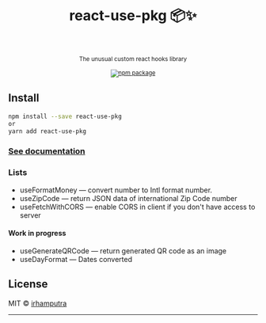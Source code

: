 <div align="center">
<h1>
<br/>
<br/>
react-use-pkg 📦✨
<br/>
<br/>
</h1>

<small>The unusual custom react hooks library</small>

<sup>
<a href="https://img.shields.io/npm/v/react-use-pkg.svg">
<img src="https://img.shields.io/npm/v/react-use-pkg.svg" alt="npm package" />
</a>
</sup>
</div>

## Install

```bash
npm install --save react-use-pkg
or
yarn add react-use-pkg
```

### [See documentation](https://github.com/irhamputra/react-use-pkg/wiki/docs)

### Lists

- useFormatMoney — convert number to Intl format number.
- useZipCode — return JSON data of international Zip Code number
- useFetchWithCORS — enable CORS in client if you don't have access to server

#### Work in progress

- useGenerateQRCode — return generated QR code as an image
- useDayFormat — Dates converted

## License

MIT © [irhamputra](https://github.com/irhamputra)

---
